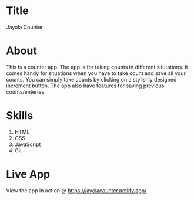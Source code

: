 # Title
Jayola Counter

# About
This is a counter app.
The app is for taking counts in different situtations. 
It comes handy for situations when you have to take count and save all your counts. 
You can simply take counts by clicking on a stylishly designed increment button. 
The app also have features for saving previous counts/enteries.

# Skills
1. HTML
2. CSS
3. JavaScript
4. Git

# Live App
View the app in action @ https://jayolacounter.netlify.app/
